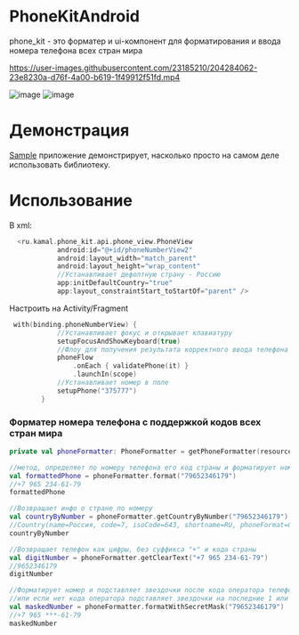 # PhoneKitAndroid
phone_kit - это форматер и ui-компонент для форматирования и ввода номера телефона всех стран мира

https://user-images.githubusercontent.com/23185210/204284062-23e8230a-d76f-4a00-b619-1f49912f51fd.mp4

![image](https://user-images.githubusercontent.com/23185210/204283813-94c2513f-ed87-484f-b103-e46998330866.png)
![image](https://user-images.githubusercontent.com/23185210/204283860-bbcbc9f8-6b46-4b07-99c3-de2862a44204.png)

# Демонстрация
[Sample](https://github.com/TatyanaBazhanova/PhoneKitAndroid/tree/master/ap) приложение демонстрирует, насколько просто на самом деле использовать библиотеку.

# Использование
 
В xml:



```kotlin
  <ru.kamal.phone_kit.api.phone_view.PhoneView
            android:id="@+id/phoneNumberView2"
            android:layout_width="match_parent"
            android:layout_height="wrap_content"
            //Устанавливает дефолтную страну - Россию
            app:initDefaultCountry="true"
            app:layout_constraintStart_toStartOf="parent" />
```
Настроить на Activity/Fragment

```kotlin
 with(binding.phoneNumberView) {
            //Устанавливает фокус и открывает клавиатуру
            setupFocusAndShowKeyboard(true)
            //Флоу для получения результата корректного ввода телефона
            phoneFlow
                .onEach { validatePhone(it) }
                .launchIn(scope)          
            //Устанавливает номер в поле
            setupPhone("375777")
        }
```

### Форматер номера телефона с поддержкой кодов всех стран мира
 
```kotlin
private val phoneFormatter: PhoneFormatter = getPhoneFormatter(resources) 

//метод, определяет по номеру телефона его код страны и форматирует номер по маске этой страны
val formattedPhone = phoneFormatter.format("79652346179")
//+7 965 234-61-79
formattedPhone

//Возвращает инфо о стране по номеру
val countryByNumber = phoneFormatter.getCountryByNumber("79652346179")
//Country(name=Россия, code=7, isoCode=643, shortname=RU, phoneFormat=000 000-00-00, maxPhoneLength=10)
countryByNumber

//Возвращает телефон как цифры, без суффикса "+" и кода страны
val digitNumber = phoneFormatter.getClearText("+7 965 234-61-79")
//9652346179
digitNumber

//Форматирует номер и подставляет звездочки после кода оператора телефона 
//или если нет кода оператора подставляет звездочки на последние 1 или 2 цифры номера
val maskedNumber = phoneFormatter.formatWithSecretMask("79652346179")
//+7 965 ***-61-79
maskedNumber

```
